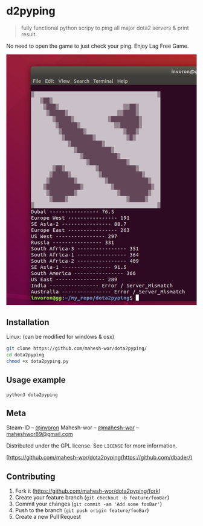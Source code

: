 # d2pyping
> fully functional python scripy to ping all major dota2 servers & print result.

No need to open the game to just check your ping. Enjoy Lag Free Game.

![](header.png)

## Installation

Linux: (can be modified for windows & osx)

```sh
git clone https://github.com/mahesh-wor/dota2pyping/
cd dota2pyping
chmod +x dota2pyping.py
```


## Usage example
```
python3 dota2pyping
```
## Meta
Steam-ID – [@invoron](https://steamcommunity.com/id/dendironqwe)
Mahesh-wor – [@mahesh-wor](https://twitter.com/dbader_org) – maheshwor89@gmail.com

Distributed under the GPL license. See ``LICENSE`` for more information.

[https://github.com/mahesh-wor/dota2pyping(https://github.com/dbader/)

## Contributing

1. Fork it (<https://github.com/mahesh-wor/dota2pyping/fork>)
2. Create your feature branch (`git checkout -b feature/fooBar`)
3. Commit your changes (`git commit -am 'Add some fooBar'`)
4. Push to the branch (`git push origin feature/fooBar`)
5. Create a new Pull Request

<!-- Markdown link & img dfn's -->
[npm-image]: https://img.shields.io/npm/v/datadog-metrics.svg?style=flat-square
[npm-url]: https://npmjs.org/package/datadog-metrics
[npm-downloads]: https://img.shields.io/npm/dm/datadog-metrics.svg?style=flat-square
[travis-image]: https://img.shields.io/travis/dbader/node-datadog-metrics/master.svg?style=flat-square
[travis-url]: https://travis-ci.org/dbader/node-datadog-metrics
[wiki]: https://github.com/mahesh-wor/dota2pyping/wiki
